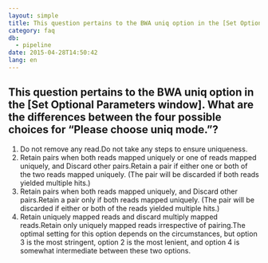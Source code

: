 ```yaml
---
layout: simple
title: This question pertains to the BWA uniq option in the [Set Optional Parameters window]. What are the differences between the four possible choices for “Please choose uniq mode.”?
category: faq
db:
  - pipeline
date: 2015-04-28T14:50:42
lang: en
---
```


## This question pertains to the BWA uniq option in the [Set Optional Parameters window]. What are the differences between the four possible choices for “Please choose uniq mode.”?

<ol>
  <li>Do not remove any read.Do not take any steps to ensure uniqueness.</li>
  <li>Retain pairs when both reads mapped uniquely or one of reads mapped uniquely, and Discard other pairs.Retain a pair if either one or both of the two reads mapped uniquely. (The pair will be discarded if both reads yielded multiple hits.)</li>
  <li>Retain pairs when both reads mapped uniquely, and Discard other pairs.Retain a pair only if both reads mapped uniquely. (The pair will be discarded if either or both of the reads yielded multiple hits.)</li>
  <li>Retain uniquely mapped reads and discard multiply mapped reads.Retain only uniquely mapped reads irrespective of pairing.The optimal setting for this option depends on the circumstances, but option 3 is the most stringent, option 2 is the most lenient, and option 4 is somewhat intermediate between these two options.</li>
</ol>